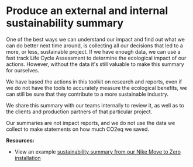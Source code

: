 # Produce an external and internal sustainability summary

One of the best ways we can understand our impact and find out what we can do better next time around, is collecting all our decisions that led to a more, or less, sustainable project. If we have enough data, we can use a fast track Life Cycle Assessment to determine the ecological impact of our actions. However, without the data it's still valuable to make this summary for ourselves. 

We have based the actions in this toolkit on research and reports, even if we do not have the tools to accurately measure the ecological benefits, we can still be sure that they contribute to a more sustainable industry.

We share this summary with our teams internally to review it, as well as to the clients and production partners of that particular project. 

Our summaries are not impact reports, and we do not use the data we collect to make statements on how much CO2eq we saved. 

**Resources:** 

- View an example [sustainability summary from our Nike Move to Zero installation](https://docs.google.com/presentation/d/1igk2PeWMi5nEuliA90Tj9c1urtkVeTK3mO-GwJ7wXBE/edit#slide=id.ge028144717_0_425)
